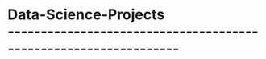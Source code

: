 <h1><b>Data-Science-Projects</b><br>
----------------------------------------------------------------</h1>
